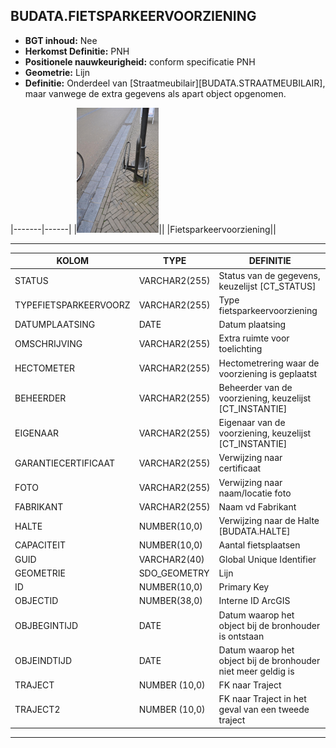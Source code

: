 ## BUDATA.FIETSPARKEERVOORZIENING


* __BGT inhoud:__ Nee
* __Herkomst Definitie:__ PNH 
* __Positionele nauwkeurigheid:__ conform specificatie PNH
* __Geometrie:__ Lijn
* __Definitie:__ Onderdeel van [Straatmeubilair][BUDATA.STRAATMEUBILAIR], maar vanwege de extra gegevens als apart object opgenomen. 

|-------|------|
|![Fietsparkeervoorziening](fietsparkeervoorziening.png)||
|Fietsparkeervoorziening||

***

|KOLOM                           	|TYPE          	|DEFINITIE|
|------                          	|----          	|-----    |
|STATUS                          	|VARCHAR2(255) 	|Status van de gegevens, keuzelijst [CT_STATUS]|
|TYPEFIETSPARKEERVOORZ           	|VARCHAR2(255) 	|Type fietsparkeervoorziening|
|DATUMPLAATSING                  	|DATE          	|Datum plaatsing|
|OMSCHRIJVING                    	|VARCHAR2(255) 	|Extra ruimte voor toelichting|
|HECTOMETER                      	|VARCHAR2(255) 	|Hectometrering waar de voorziening is geplaatst|
|BEHEERDER                       	|VARCHAR2(255) 	|Beheerder van de voorziening, keuzelijst [CT_INSTANTIE]|
|EIGENAAR                        	|VARCHAR2(255) 	|Eigenaar van de voorziening, keuzelijst [CT_INSTANTIE]|
|GARANTIECERTIFICAAT             	|VARCHAR2(255) 	|Verwijzing naar certificaat|
|FOTO                            	|VARCHAR2(255) 	|Verwijzing naar naam/locatie foto|
|FABRIKANT                       	|VARCHAR2(255) 	|Naam vd Fabrikant|
|HALTE                           	|NUMBER(10,0)  	|Verwijzing naar de Halte [BUDATA.HALTE]|
|CAPACITEIT                      	|NUMBER(10,0)  	|Aantal fietsplaatsen|
|GUID                            	|VARCHAR2(40)  	|Global Unique Identifier|
|GEOMETRIE                       	|SDO_GEOMETRY  	|Lijn|
|ID                              	|NUMBER(10,0)  	|Primary Key|
|OBJECTID                        	|NUMBER(38,0)  	|Interne ID ArcGIS|
|OBJBEGINTIJD                    	|DATE          	|Datum waarop het object bij de bronhouder is ontstaan|
|OBJEINDTIJD                     	|DATE          	|Datum waarop het object bij de bronhouder niet meer geldig is|
|TRAJECT							|NUMBER (10,0)	|FK naar Traject|
|TRAJECT2							|NUMBER (10,0)	|FK naar Traject in het geval van een tweede traject|

***